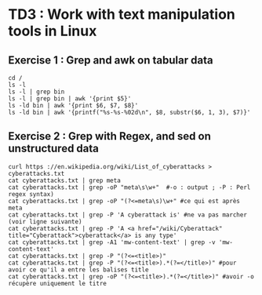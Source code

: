 # TD3 : Work with text manipulation tools in Linux
## Exercise 1 : Grep and awk on tabular data
```
cd /
ls -l
ls -l | grep bin
ls -l | grep bin | awk '{print $5}'
ls -ld bin | awk '{print $6, $7, $8}'
ls -ld bin | awk '{printf("%s-%s-%02d\n", $8, substr($6, 1, 3), $7)}'
```

## Exercise 2 : Grep with Regex, and sed on unstructured data
```
curl https ://en.wikipedia.org/wiki/List_of_cyberattacks > cyberattacks.txt 
cat cyberattacks.txt | grep meta
cat cyberattacks.txt | grep -oP "meta\s\w+"  #-o : output ; -P : Perl regex syntax)
cat cyberattacks.txt | grep -oP "(?<=meta\s)\w+" #ce qui est après meta
cat cyberattacks.txt | grep -P 'A cyberattack is' #ne va pas marcher (voir ligne suivante)
cat cyberattacks.txt | grep -P 'A <a href="/wiki/Cyberattack" title="Cyberattack">cyberattack</a> is any type'
cat cyberattacks.txt | grep -A1 'mw-content-text' | grep -v 'mw-content-text' 
cat cyberattacks.txt | grep -P "(?<=<title>)"
cat cyberattacks.txt | grep -P "(?<=<title>).*(?=</title>)" #pour avoir ce qu'il a entre les balises title
cat cyberattacks.txt | grep -oP "(?<=<title>).*(?=</title>)" #avoir -o récupère uniquement le titre
```

